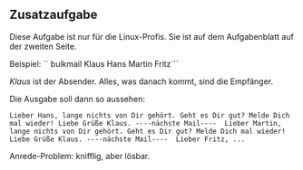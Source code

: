 ## Zusatzaufgabe
Diese Aufgabe ist nur für die Linux-Profis. Sie ist auf dem Aufgabenblatt auf der zweiten Seite.

Beispiel:
`` bulkmail Klaus Hans Martin Fritz```

*Klaus* ist der Absender. Alles, was danach kommt, sind die Empfänger.

Die Ausgabe soll dann so aussehen:

``
Lieber Hans,
lange nichts von Dir
gehört. Geht es Dir gut?
Melde Dich mal wieder!
Liebe Grüße
Klaus.
----nächste Mail---- 
Lieber Martin,
lange nichts von Dir
gehört. Geht es Dir gut?
Melde Dich mal wieder!
Liebe Grüße
Klaus.
----nächste Mail---- 
Lieber Fritz,
...
``

Anrede-Problem: knifflig, aber lösbar.